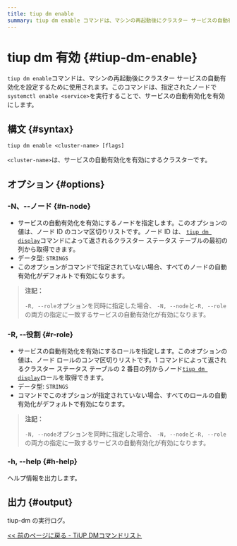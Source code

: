 ```yaml
---
title: tiup dm enable
summary: tiup dm enable コマンドは、マシンの再起動後にクラスター サービスの自動有効化を有効にするために使用されます。指定されたノードで `systemctl enable <service>` を実行します。オプションには、自動有効化するノードまたはロールの指定が含まれます。出力は tiup-dm の実行ログです。
---
```


# tiup dm 有効 {#tiup-dm-enable}

`tiup dm enable`コマンドは、マシンの再起動後にクラスター サービスの自動有効化を設定するために使用されます。このコマンドは、指定されたノードで`systemctl enable <service>`を実行することで、サービスの自動有効化を有効にします。

## 構文 {#syntax}

```shell
tiup dm enable <cluster-name> [flags]
```

`<cluster-name>`は、サービスの自動有効化を有効にするクラスターです。

## オプション {#options}

### -N、--ノード {#n-node}

-   サービスの自動有効化を有効にするノードを指定します。このオプションの値は、ノード ID のコンマ区切りリストです。ノード ID は、 [`tiup dm display`](/tiup/tiup-component-dm-display.md)コマンドによって返されるクラスター ステータス テーブルの最初の列から取得できます。
-   データ型: `STRINGS`
-   このオプションがコマンドで指定されていない場合、すべてのノードの自動有効化がデフォルトで有効になります。

> **注記：**
>
> `-R, --role`オプションを同時に指定した場合、 `-N, --node`と`-R, --role`の両方の指定に一致するサービスの自動有効化が有効になります。

### -R, --役割 {#r-role}

-   サービスの自動有効化を有効にするロールを指定します。このオプションの値は、ノード ロールのコンマ区切りリストです。1 コマンドによって返されるクラスター ステータス テーブルの 2 番目の列からノード[`tiup dm display`](/tiup/tiup-component-dm-display.md)ロールを取得できます。
-   データ型: `STRINGS`
-   コマンドでこのオプションが指定されていない場合、すべてのロールの自動有効化がデフォルトで有効になります。

> **注記：**
>
> `-N, --node`オプションを同時に指定した場合、 `-N, --node`と`-R, --role`の両方の指定に一致するサービスの自動有効化が有効になります。

### -h, --help {#h-help}

ヘルプ情報を出力します。

## 出力 {#output}

tiup-dm の実行ログ。

[&lt;&lt; 前のページに戻る - TiUP DMコマンドリスト](/tiup/tiup-component-dm.md#command-list)
